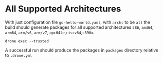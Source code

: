 # All Supported Architectures

With just configuration file `go-hello-world.yaml`, with `archs` to be `all` the build should generate packages for all supported architectures `386`, `amd64`, `arm64`, `arm/v6`, `arm/v7`, `ppc64le`,`riscv64`,`s390x`.

```shell
drone exec --trusted
```

A successful run should produce the packages in `packages` directory relative to `.drone.yml`

